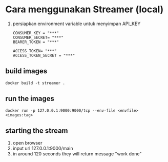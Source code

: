 # Cara menggunakan Streamer (local)
1.  persiapkan environment variable untuk menyimpan API_KEY
    ```
    CONSUMER_KEY = "***"
    CONSUMER_SECRET= "***"
    BEARER_TOKEN = "***"

    ACCESS_TOKEN= "***"
    ACCESS_TOKEN_SECRET = "***"
    ```

## build images
```
docker build -t streamer .  
```

## run the images
```
docker run -p 127.0.0.1:9000:9000/tcp --env-file <envfile> <images:tag>
```

## starting the stream
1. open browser
1. input url 127.0.0.1:9000/main
1. in around 120 seconds they will return message "work done" 
